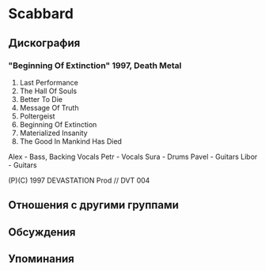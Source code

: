 # Scabbard



## Дискография

### "Beginning Of Extinction" 1997, Death Metal

1.  Last Performance
2.  The Hall Of Souls
3.  Better To Die
4.  Message Of Truth
5.  Poltergeist
6.  Beginning Of Extinction
7.  Materialized Insanity
8.  The Good In Mankind Has Died

Alex - Bass, Backing Vocals
Petr - Vocals
Sura - Drums
Pavel - Guitars
Libor - Guitars

(P)(C) 1997 DEVASTATION Prod // DVT 004


## Отношения с другими группами


## Обсуждения


## Упоминания

